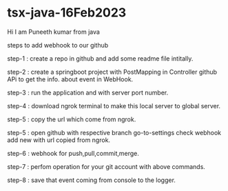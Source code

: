 # tsx-java-16Feb2023

Hi I am Puneeth kumar from java


steps to add webhook to our github

step-1 : create a repo in github and add some readme file intitally.

step-2 : create a springboot project with PostMapping in Controller github APi to get the info. about event in WebHook.

step-3 : run the application and with server port number.

step-4 : download ngrok terminal to make this local server to global server.

step-5 : copy the url which come from ngrok.

step-5 : open github with respective branch go-to-settings check webhook add new with url copied from ngrok.

step-6 : webhook for push,pull,commit,merge.

step-7 : perfom operation for your git account with above commands.

step-8 : save that event coming from console to the logger.
